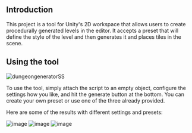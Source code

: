 ## Introduction

This project is a tool for Unity's 2D workspace that allows users
to create procedurally generated levels in the editor. It accepts a preset
that will define the style of the level and then generates it and places tiles
in the scene.

## Using the tool
![dungeongeneratorSS](https://github.com/conorbowles51/2DLevelGenerator/assets/143211735/517061f9-1c21-4067-8670-6fd56332a2f2)

To use the tool, simply attach the script to an empty object, configure the settings how you like, and hit the generate button at the bottom.
You can create your own preset or use one of the three already provided.

Here are some of the results with different settings and presets:

![image](https://github.com/conorbowles51/2DLevelGenerator/assets/143211735/3c08cccd-24ec-419a-be19-5930479c7645)
![image](https://github.com/conorbowles51/2DLevelGenerator/assets/143211735/f0f02d36-0718-4c21-81dd-72bfddc4e3da)
![image](https://github.com/conorbowles51/2DLevelGenerator/assets/143211735/7175a6cd-1e6c-44c5-8fb2-83316bde766a)


